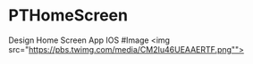 # PTHomeScreen
Design Home Screen App IOS 
#Image
<img src="https://pbs.twimg.com/media/CM2Iu46UEAAERTF.png"">
